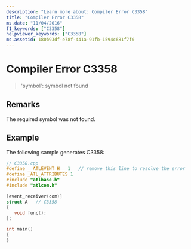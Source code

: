 ```yaml
---
description: "Learn more about: Compiler Error C3358"
title: "Compiler Error C3358"
ms.date: "11/04/2016"
f1_keywords: ["C3358"]
helpviewer_keywords: ["C3358"]
ms.assetid: 180b93df-e78f-441a-91fb-1594c681f7f0
---
```

# Compiler Error C3358

> 'symbol': symbol not found

## Remarks

The required symbol was not found.

## Example

The following sample generates C3358:

```cpp
// C3358.cpp
#define __ATLEVENT_H__ 1   // remove this line to resolve the error
#define _ATL_ATTRIBUTES 1
#include "atlbase.h"
#include "atlcom.h"

[event_receiver(com)]
struct A   // C3358
{
   void func();
};

int main()
{
}
```

